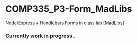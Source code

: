 # COMP335_P3-Form_MadLibs
Node/Express + Handlebars Forms in class lab [MadLibs]

### Currently work in progress..
